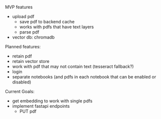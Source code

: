 MVP features
- upload pdf
    - save pdf to backend cache
    - works with pdfs that have text layers
    - parse pdf
- vector db: chromadb
    
Planned features:
- retain pdf
- retain vector store
- work with pdf that may not contain text (tesseract fallback?)
- login
- separate notebooks (and pdfs in each notebook that can be enabled or disabled)

Current Goals:
- get embedding to work with single pdfs
- implement fastapi endpoints
    - PUT pdf
    